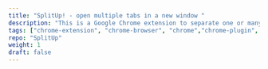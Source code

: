```yaml
---
title: "SplitUp! - open multiple tabs in a new window "
description: "This is a Google Chrome extension to separate one or many tabs into a different window. I developed SplitUp! in a day for my own purposes, it is handy when I'm studying and opened tons of websites and here the extension makes life easier. Just choosing from the list and splitting some websites into a different window."
tags: ["chrome-extension", "chrome-browser", "chrome","chrome-plugin", "productivity"]
repo: "SplitUp"
weight: 1
draft: false
---
```

